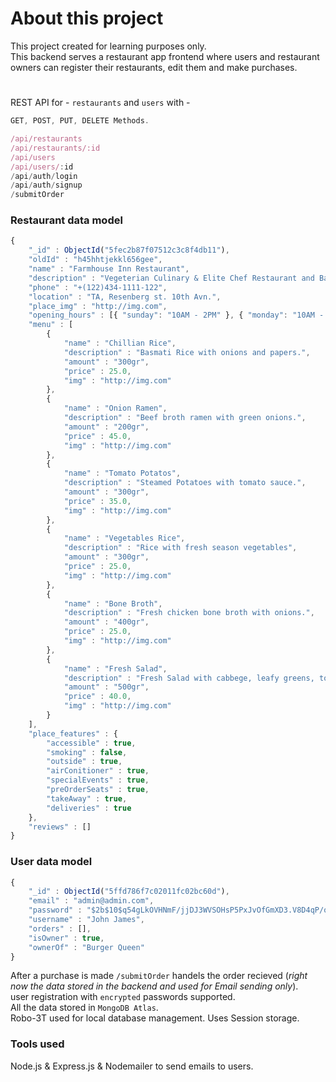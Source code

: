 
# About this project
This project created for learning purposes only.  
This backend serves a restaurant app frontend where users and restaurant owners can register their restaurants, edit them and make purchases.
#
REST API for - ```restaurants``` and ```users``` with -
```javascript
GET, POST, PUT, DELETE Methods.
```
```javascript
/api/restaurants
/api/restaurants/:id
/api/users
/api/users/:id
/api/auth/login
/api/auth/signup
/submitOrder
```
### Restaurant data model
```javascript
{
    "_id" : ObjectId("5fec2b87f07512c3c8f4db11"),
    "oldId" : "h45hhtjekkl656gee",
    "name" : "Farmhouse Inn Restaurant",
    "description" : "Vegeterian Culinary & Elite Chef Restaurant and Bar.",
    "phone" : "+(122)434-1111-122",
    "location" : "TA, Resenberg st. 10th Avn.",
    "place_img" : "http://img.com",
    "opening_hours" : [{ "sunday": "10AM - 2PM" }, { "monday": "10AM - 12PM" }, { "tuesday": "10AM - 12PM" }, { "wednesday": "10AM - 12PM" }, { "thursday": "10AM - 2PM" }, {                            "friday": "10AM - 2PM" }, { "saturday": "Closed" }],
    "menu" : [ 
        {
            "name" : "Chillian Rice",
            "description" : "Basmati Rice with onions and papers.",
            "amount" : "300gr",
            "price" : 25.0,
            "img" : "http://img.com"
        }, 
        {
            "name" : "Onion Ramen",
            "description" : "Beef broth ramen with green onions.",
            "amount" : "200gr",
            "price" : 45.0,
            "img" : "http://img.com"
        }, 
        {
            "name" : "Tomato Potatos",
            "description" : "Steamed Potatoes with tomato sauce.",
            "amount" : "300gr",
            "price" : 35.0,
            "img" : "http://img.com"
        }, 
        {
            "name" : "Vegetables Rice",
            "description" : "Rice with fresh season vegetables",
            "amount" : "300gr",
            "price" : 25.0,
            "img" : "http://img.com"
        }, 
        {
            "name" : "Bone Broth",
            "description" : "Fresh chicken bone broth with onions.",
            "amount" : "400gr",
            "price" : 25.0,
            "img" : "http://img.com"
        }, 
        {
            "name" : "Fresh Salad",
            "description" : "Fresh Salad with cabbege, leafy greens, tomatoes and season vegetables.",
            "amount" : "500gr",
            "price" : 40.0,
            "img" : "http://img.com"
        }
    ],
    "place_features" : {
        "accessible" : true,
        "smoking" : false,
        "outside" : true,
        "airConitioner" : true,
        "specialEvents" : true,
        "preOrderSeats" : true,
        "takeAway" : true,
        "deliveries" : true
    },
    "reviews" : []
}
```
### User data model
```javascript
{
    "_id" : ObjectId("5ffd786f7c02011fc02bc60d"),
    "email" : "admin@admin.com",
    "password" : "$2b$10$q54gLkOVHNmF/jjDJ3WVSOHsP5PxJvOfGmXD3.V8D4qP/ocQHa0Gu",
    "username" : "John James",
    "orders" : [],
    "isOwner" : true,
    "ownerOf" : "Burger Queen"
}
```
After a purchase is made ```/submitOrder``` handels the order recieved (_right now the data stored in the backend and used for Email sending only_).  
user registration with ```encrypted``` passwords supported.    
All the data stored in ```MongoDB Atlas```.  
Robo-3T used for local database management.
Uses Session storage.  



### Tools used
Node.js & Express.js & Nodemailer to send emails to users.
